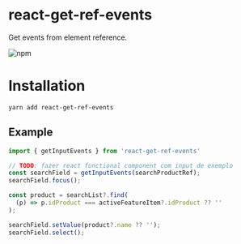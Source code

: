 # react-get-ref-events
Get events from element reference.

![npm](https://img.shields.io/npm/dy/react-get-ref-events)


# Installation
```
yarn add react-get-ref-events
```

## Example

```js
import { getInputEvents } from 'react-get-ref-events'

// TODO: fazer react functional component com input de exemplo
const searchField = getInputEvents(searchProductRef);
searchField.focus();

const product = searchList?.find(
  (p) => p.idProduct === activeFeatureItem?.idProduct ?? ''
);

searchField.setValue(product?.name ?? '');
searchField.select();
```